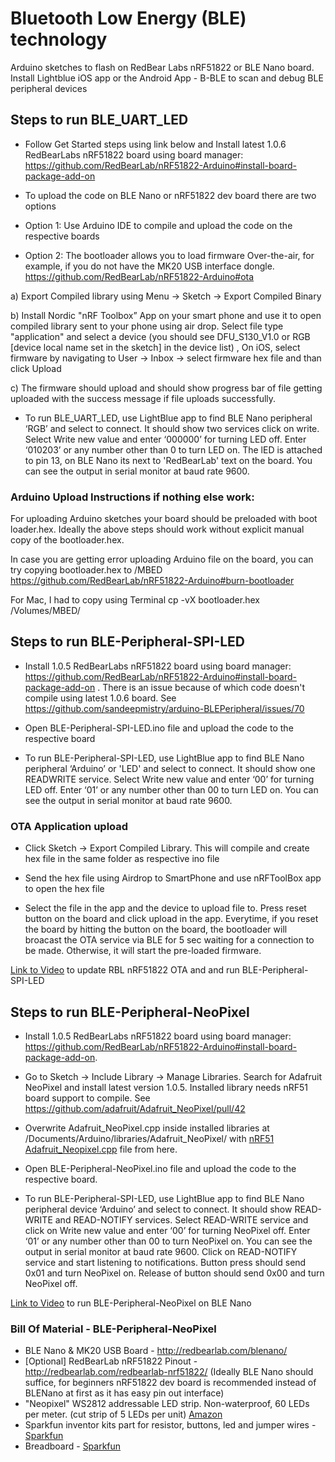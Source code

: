 # Bluetooth Low Energy (BLE) technology

Arduino sketches to flash on RedBear Labs nRF51822 or BLE Nano board. Install Lightblue iOS app or the Android App - B-BLE to scan and debug BLE peripheral devices


## Steps to run BLE_UART_LED

* Follow Get Started steps using link below and Install latest 1.0.6 RedBearLabs nRF51822 board using board manager: https://github.com/RedBearLab/nRF51822-Arduino#install-board-package-add-on

* To upload the code on BLE Nano or nRF51822 dev board there are two options
* Option 1: Use Arduino IDE to compile and upload the code on the respective boards

* Option 2: The bootloader allows you to load firmware Over-the-air, for example, if you do not have the MK20 USB interface dongle.
 https://github.com/RedBearLab/nRF51822-Arduino#ota

a) Export Compiled library using Menu -> Sketch -> Export Compiled Binary


b) Install Nordic "nRF Toolbox” App on your smart phone and use it to open compiled library sent to your phone using air drop. Select file type "application" and select a device (you should see DFU_S130_V1.0 or RGB [device local name set in the sketch] in the device list) , On iOS, select firmware by navigating to User -> Inbox -> select firmware hex file and than click Upload


c) The firmware should upload and should show progress bar of file getting uploaded with the success message if file uploads successfully.


* To run BLE_UART_LED, use LightBlue app to find BLE Nano peripheral ‘RGB’ and select to connect. It should show two services click on write. Select Write new value and enter ‘000000’ for turning LED off. Enter ‘010203’ or any number other than 0 to turn LED on. The lED is attached to pin 13, on BLE Nano its next to 'RedBearLab' text on the board.  You can see the output in serial monitor at baud rate 9600.  

### Arduino Upload Instructions if nothing else work:
For uploading Arduino sketches your board should be preloaded with boot loader.hex. Ideally the above steps should work without explicit manual copy of the bootloader.hex.

In case you are getting error uploading Arduino file on the board, you can try copying bootloader.hex to /MBED
https://github.com/RedBearLab/nRF51822-Arduino#burn-bootloader

For Mac, I had to copy using Terminal  cp -vX bootloader.hex /Volumes/MBED/

## Steps to run BLE-Peripheral-SPI-LED

* Install 1.0.5 RedBearLabs nRF51822 board using board manager: https://github.com/RedBearLab/nRF51822-Arduino#install-board-package-add-on . There is an issue because of which code doesn't compile using latest 1.0.6 board. See https://github.com/sandeepmistry/arduino-BLEPeripheral/issues/70

* Open BLE-Peripheral-SPI-LED.ino file and upload the code to the respective board

* To run  BLE-Peripheral-SPI-LED, use LightBlue app to find BLE Nano peripheral ‘Arduino’ or 'LED' and select to connect. It should show one READWRITE service. Select Write new value and enter ‘00’ for turning LED off. Enter ‘01’ or any number other than 00 to turn LED on. You can see the output in serial monitor at baud rate 9600.  


### OTA Application upload

* Click Sketch -> Export Compiled Library. This will compile and create hex file in the same folder as respective ino file

* Send the hex file using Airdrop to SmartPhone and use nRFToolBox app to open the hex file

* Select the file in the app and the device to upload file to. Press reset button on the board and click upload in the app. Everytime, if you reset the board by hitting the button on the board, the bootloader will broacast the OTA service via BLE for 5 sec waiting for a connection to be made. Otherwise, it will start the pre-loaded firmware.

[Link to Video](http://youtu.be/w5vUd6isJYQ) to update RBL nRF51822 OTA and and run BLE-Peripheral-SPI-LED


## Steps to run BLE-Peripheral-NeoPixel

* Install 1.0.5 RedBearLabs nRF51822 board using board manager: https://github.com/RedBearLab/nRF51822-Arduino#install-board-package-add-on.

* Go to Sketch -> Include Library -> Manage Libraries. Search for Adafruit NeoPixel and install latest version 1.0.5. Installed library needs nRF51 board support to compile.
See https://github.com/adafruit/Adafruit_NeoPixel/pull/42

* Overwrite Adafruit_NeoPixel.cpp inside installed libraries at /Documents/Arduino/libraries/Adafruit_NeoPixel/ with [nRF51 Adafruit_Neopixel.cpp](https://github.com/mozilla/project_haiku.iot/tree/master/Bluetooth/nRF51822/Libraries/Adafruit_NeoPixel_nRF51/) file from here.

* Open BLE-Peripheral-NeoPixel.ino file and upload the code to the respective board.

* To run  BLE-Peripheral-SPI-LED, use LightBlue app to find BLE Nano peripheral device ‘Arduino’  and select to connect. It should show  READ-WRITE and  READ-NOTIFY services. Select READ-WRITE service and click on Write new value and enter ‘00’ for turning NeoPixel off. Enter ‘01’ or any number other than 00 to turn NeoPixel on. You can see the output in serial monitor at baud rate 9600.  Click on READ-NOTIFY service and start listening to notifications. Button press should send 0x01 and turn NeoPixel on. Release of button should send 0x00 and turn NeoPixel off.

[Link to Video](http://youtu.be/LVIa5FvAGQE) to run BLE-Peripheral-NeoPixel on BLE Nano

### Bill Of Material - BLE-Peripheral-NeoPixel

*  BLE Nano & MK20 USB Board - http://redbearlab.com/blenano/
* [Optional] RedBearLab nRF51822 Pinout - http://redbearlab.com/redbearlab-nrf51822/ (Ideally BLE Nano should suffice, for beginners nRF51822 dev board is recommended instead of BLENano at first as it has easy pin out interface)
* "Neopixel" WS2812 addressable LED strip. Non-waterproof, 60 LEDs per meter. (cut strip of 5 LEDs per unit) [Amazon](https://www.amazon.com/Mokungit-Programmable-Individually-Addressable-Non-waterproof/dp/B01D1EDDR8?ie=UTF8&*Version*=1&*entries*=0)
* Sparkfun inventor kits part for resistor, buttons, led and jumper wires - [Sparkfun](https://www.sparkfun.com/products/13110)
* Breadboard - [Sparkfun](https://www.sparkfun.com/products/12002)

